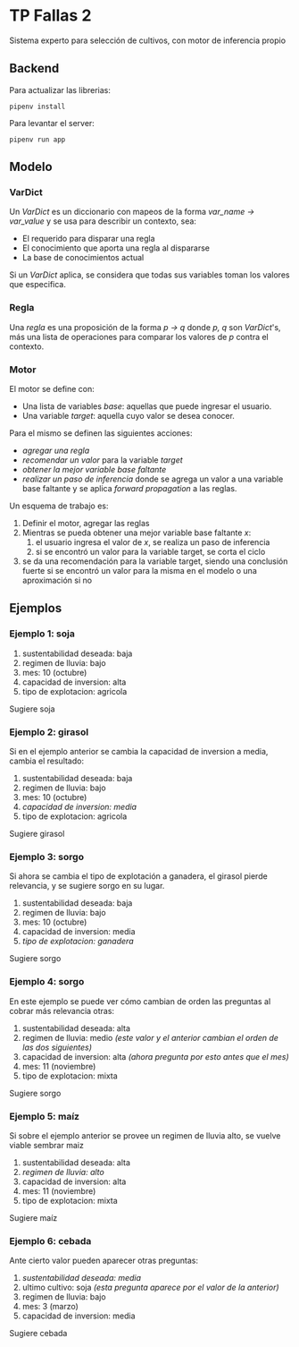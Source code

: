 # TP Fallas 2
Sistema experto para selección de cultivos, con motor de inferencia propio

## Backend
Para actualizar las librerias:

```
pipenv install
```

Para levantar el server:

```
pipenv run app
```

## Modelo

### VarDict

Un *VarDict* es un diccionario con mapeos de la forma *var\_name -> var\_value*
y se usa para describir un contexto, sea:

* El requerido para disparar una regla
* El conocimiento que aporta una regla al dispararse
* La base de conocimientos actual

Si un *VarDict* aplica, se considera que todas sus variables toman los valores
que especifica.

### Regla

Una *regla* es una proposición de la forma *p -> q* donde *p, q* son *VarDict*'s,
más una lista de operaciones para comparar los valores de *p* contra el contexto.


### Motor

El motor se define con:

* Una lista de variables *base*: aquellas que puede ingresar el usuario.
* Una variable *target*: aquella cuyo valor se desea conocer.

Para el mismo se definen las siguientes acciones:

* *agregar una regla*
* *recomendar un valor* para la variable *target*
* *obtener la mejor variable base faltante*
* *realizar un paso de inferencia* donde se agrega un valor a una variable base faltante y
se aplica *forward propagation* a las reglas.


Un esquema de trabajo es:

1. Definir el motor, agregar las reglas
2. Mientras se pueda obtener una mejor variable base faltante *x*:
    1. el usuario ingresa el valor de *x*, se realiza un paso de inferencia
    2. si se encontró un valor para la variable target, se corta el ciclo
3. se da una recomendación para la variable target, siendo una conclusión fuerte
si se encontró un valor para la misma en el modelo o una aproximación si no


## Ejemplos

### Ejemplo 1: soja

1. sustentabilidad deseada: baja
2. regimen de lluvia: bajo
3. mes: 10 (octubre)
4. capacidad de inversion: alta
5. tipo de explotacion: agricola

Sugiere soja

### Ejemplo 2: girasol
Si en el ejemplo anterior se cambia la capacidad de inversion a media, cambia
el resultado:

1. sustentabilidad deseada: baja
2. regimen de lluvia: bajo
3. mes: 10 (octubre)
4. *capacidad de inversion: media*
5. tipo de explotacion: agricola

Sugiere girasol

### Ejemplo 3: sorgo
Si ahora se cambia el tipo de explotación a ganadera, el girasol pierde relevancia,
y se sugiere sorgo en su lugar.

1. sustentabilidad deseada: baja
2. regimen de lluvia: bajo
3. mes: 10 (octubre)
4. capacidad de inversion: media
5. *tipo de explotacion: ganadera*

Sugiere sorgo

### Ejemplo 4: sorgo
En este ejemplo se puede ver cómo cambian de orden las preguntas al cobrar más
relevancia otras:

1. sustentabilidad deseada: alta
2. regimen de lluvia: medio *(este valor y el anterior cambian el orden de las dos siguientes)*
3. capacidad de inversion: alta *(ahora pregunta por esto antes que el mes)*
4. mes: 11 (noviembre)
5. tipo de explotacion: mixta

Sugiere sorgo

### Ejemplo 5: maíz
Si sobre el ejemplo anterior se provee un regimen de lluvia alto, se vuelve viable
sembrar maiz

1. sustentabilidad deseada: alta
2. *regimen de lluvia: alto*
3. capacidad de inversion: alta
4. mes: 11 (noviembre)
5. tipo de explotacion: mixta

Sugiere maíz

### Ejemplo 6: cebada
Ante cierto valor pueden aparecer otras preguntas:

1. *sustentabilidad deseada: media*
2. ultimo cultivo: soja    *(esta pregunta aparece por el valor de la anterior)*
3. regimen de lluvia: bajo
4. mes: 3 (marzo)
3. capacidad de inversion: media

Sugiere cebada
